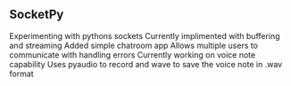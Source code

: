 ## SocketPy
Experimenting with pythons sockets
Currently implimented with buffering and streaming
Added simple chatroom app 
Allows multiple users to communicate with handling errors
Currently working on voice note capability
Uses pyaudio to record and wave to save the voice note in .wav format